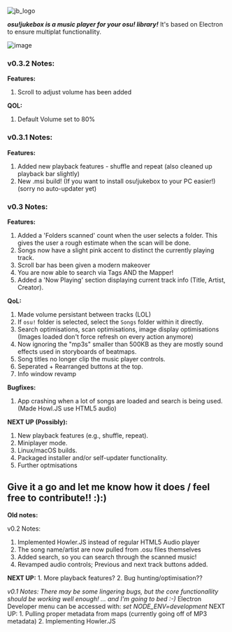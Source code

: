 ![jb_logo](https://github.com/user-attachments/assets/64e277c9-08b5-42e4-95bf-40cd9b6dfca6)

***osu!jukebox is a music player for your osu! library!***
It's based on Electron to ensure multiplat functionallity.

![image](https://github.com/user-attachments/assets/3d67cfcf-571d-4a54-b4a8-93e2ef0e98a1)

### v0.3.2 Notes:
**Features:**
1. Scroll to adjust volume has been added

**QOL:**
1. Default Volume set to 80%


### v0.3.1 Notes:
**Features:**
1. Added new playback features - shuffle and repeat (also cleaned up playback bar slightly)
2. New .msi build! (If you want to install osu!jukebox to your PC easier!) (sorry no auto-updater yet)


### v0.3 Notes:

**Features:**
1. Added a 'Folders scanned' count when the user selects a folder. This gives the user a rough estimate when the scan will be done. 
2. Songs now have a slight pink accent to distinct the currently playing track. 
3. Scroll bar has been given a modern makeover
4. You are now able to search via Tags AND the Mapper!
5. Added a 'Now Playing' section displaying current track info (Title, Artist, Creator).

**QoL:**
1. Made volume persistant between tracks (LOL)
2. If `osu!` folder is selected, select the `Songs` folder within it directly.
3. Search optimisations, scan optimisations, image display optimisations (Images loaded don't force refresh on every action anymore)
4. Now ignoring the "mp3s" smaller than 500KB as they are mostly sound effects used in storyboards of beatmaps.
5. Song titles no longer clip the music player controls. 
6. Seperated + Rearranged buttons at the top. 
7. Info window revamp

**Bugfixes:**
1. App crashing when a lot of songs are loaded and search is being used. (Made Howl.JS use HTML5 audio)

**NEXT UP (Possibly):**
1.  New playback features (e.g., shuffle, repeat).
2.  Miniplayer mode.
3.  Linux/macOS builds.
4.  Packaged installer and/or self-updater functionality.
5.  Further optmisations

**Give it a go and let me know how it does / feel free to contribute!! :):)**
---

**Old notes:**

v0.2 Notes:
1. Implemented Howler.JS instead of regular HTML5 Audio player
2. The song name/artist are now pulled from .osu files themselves
3. Added search, so you can search through the scanned music!
4. Revamped audio controls; Previous and next track buttons added.
   
**NEXT UP:**
    1. More playback features? 
    2. Bug hunting/optimisation??


*v0.1 Notes:
There may be some lingering bugs, but the core functionallity should be working well enough! ... and I'm going to bed :-)*
Electron Developer menu can be accessed with: *set NODE_ENV=development* 
    NEXT UP:
    1. Pulling proper metadata from maps (currently going off of MP3 metadata)
    2. Implementing Howler.JS
